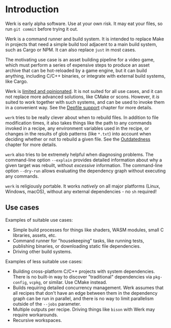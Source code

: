 # Introduction

<div class="warning">
Werk is early alpha software. Use at your own risk. It may eat your
files, so run <code>git commit</code> before trying it out.
</div>

Werk is a command runner and build system. It is intended to replace Make in
projects that need a simple build tool adjacent to a main build system, such as
Cargo or NPM. It can also replace `just` in most cases.

The motivating use case is an asset building pipeline for a video game, which
must perform a series of expensive steps to produce an asset archive that can be
hot-reloaded by a game engine, but it can build anything, including C/C++
binaries, or integrate with external build systems, like Cargo.

Werk is [limited and opinionated](./features.md#limitations). It is not suited
for all use cases, and it can not replace more advanced solutions, like CMake or
scons. However, it _is_ suited to work together with such systems, and can be
used to invoke them in a convenient way. See the [Depfile
support](./depfile_support.md) chapter for more details.

`werk` tries to be really clever about when to rebuild files. In addition to
file modification times, it also takes things like the path to any commands
invoked in a recipe, any environment variables used in the recipe, or changes in
the results of glob patterns (like `*.txt`) into account when deciding whether
or not to rebuild a given file. See the [Outdatedness](./outdatedness.md)
chapter for more details.

`werk` also tries to be extremely helpful when diagnosing problems. The
command-line option `--explain` provides detailed information about why a given
target was rebuilt, without _excessive_ information. The command-line option
`--dry-run` allows evaluating the dependency graph without executing any
commands.

`werk` is religiously portable. It works _natively_ on all major platforms
(Linux, Windows, macOS), without any external dependencies - no `sh` required!

## Use cases

Examples of suitable use cases:

- Simple build processes for things like shaders, WASM modules, small C
  libraries, assets, etc.
- Command runner for "housekeeping" tasks, like running tests, publishing
  binaries, or downloading static file dependencies.
- Driving other build systems.

Examples of less suitable use cases:

- Building cross-platform C/C++ projects with system dependencies. There is no
  built-in way to discover "traditional" dependencies via `pkg-config`, `vcpkg`,
  or similar. Use CMake instead.
- Builds requiring detailed concurrency management. Werk assumes that all
  recipes that don't have an edge between them in the dependency graph can be
  run in parallel, and there is no way to limit parallelism outside of the
  `--jobs` parameter.
- Multiple outputs per recipe. Driving things like `bison` with Werk may require
  workarounds.
- Recursive workspaces.
